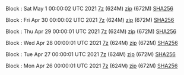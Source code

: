 Block : Sat May  1 00:00:02 UTC 2021 [7z](https://transfer.sh/IHkEb/bootstrap.dat.20210501.7z) (624M) [zip](https://transfer.sh/apZPa/bootstrap.dat.20210501.zip) (672M) [SHA256](https://transfer.sh/TNr8V/sha256.txt)

Block : Fri Apr 30 00:00:02 UTC 2021 [7z](https://transfer.sh/RCpNy/bootstrap.dat.20210430.7z) (624M) [zip](https://transfer.sh/z5wQx/bootstrap.dat.20210430.zip) (672M) [SHA256](https://transfer.sh/6vusX/sha256.txt)

Block : Thu Apr 29 00:00:01 UTC 2021 [7z](https://transfer.sh/2CEh8/bootstrap.dat.20210429.7z) (624M) [zip](https://transfer.sh/1s4lc/bootstrap.dat.20210429.zip) (672M) [SHA256](https://transfer.sh/JDKih/sha256.txt)

Block : Wed Apr 28 00:00:01 UTC 2021 [7z](https://transfer.sh/HHGGs/bootstrap.dat.20210428.7z) (624M) [zip](https://transfer.sh/gb8Vs/bootstrap.dat.20210428.zip) (672M) [SHA256](https://transfer.sh/WyI6Q/sha256.txt)

Block : Tue Apr 27 00:00:01 UTC 2021 [7z](https://transfer.sh/HYtbg/bootstrap.dat.20210427.7z) (624M) [zip](https://transfer.sh/nES4f/bootstrap.dat.20210427.zip) (672M) [SHA256](https://transfer.sh/LZbsU/sha256.txt)

Block : Mon Apr 26 00:00:01 UTC 2021 [7z](https://transfer.sh/fVe2u/bootstrap.dat.20210426.7z) (624M) [zip](https://transfer.sh/goD5H/bootstrap.dat.20210426.zip) (672M) [SHA256](https://transfer.sh/160tnS/sha256.txt)
